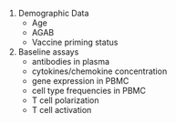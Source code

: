 
1. Demographic Data
	- Age
	- AGAB
	- Vaccine priming status
2. Baseline assays
	- antibodies in plasma
	- cytokines/chemokine concentration
	- gene expression in PBMC
	- cell type frequencies in PBMC
	- T cell polarization
	- T cell activation